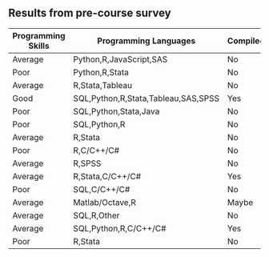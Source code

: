 ## Results from pre-course survey

| Programming Skills | Programming Languages       | Compiled? | Git experience? | OLS? | nonlinear? | ML? | HPC? | scraping? | parametrics? |
|------------|-------------------------------------|----------|----------------|-----|-----------|----|-----|----------|-------------|
| Average    | Python,R,JavaScript,SAS             | No       | Yes            | 7   | 1         | 1  | 0   | 3        | Yes         |
| Poor       | Python,R,Stata                      | No       | No             | 8   | 4         | 0  | 0   | 0        | Yes         |
| Average    | R,Stata,Tableau                     | No       | No             | 8   | 3         | 1  | 0   | 2        | Maybe       |
| Good       | SQL,Python,R,Stata,Tableau,SAS,SPSS | Yes      | No             | 10  | 8         | 7  | 0   | 4        | No          |
| Poor       | SQL,Python,Stata,Java               | No       | No             | 8   | 1         | 0  | 0   |          | No          |
| Poor       | SQL,Python,R                        | No       | No             | 6   | 2         | 0  | 0   | 0        | Yes         |
| Average    | R,Stata                             | No       | No             | 10  | 2         |    | 0   |          | Yes         |
| Poor       | R,C/C++/C#                          | No       | No             | 5   | 5         | 3  | 2   | 0        | Maybe       |
| Average    | R,SPSS                              | No       | No             | 6   | 5         | 0  | 0   | 0        | Maybe       |
| Average    | R,Stata,C/C++/C#                    | Yes      | No             | 6   | 5         | 3  | 0   | 1        | Yes         |
| Poor       | SQL,C/C++/C#                        | No       | Yes            |     |           |    |     | 1        | No          |
| Average    | Matlab/Octave,R                     | Maybe    | No             | 7   | 3         |    |     | 3        | Maybe       |
| Average    | SQL,R,Other                         | No       | No             | 8   | 4         | 7  | 0   | 3        | Yes         |
| Average    | SQL,Python,R,C/C++/C#               | Yes      | No             | 7   | 4         | 4  | 1   |          | Yes         |
| Poor       | R,Stata                             | No       | No             | 9   | 0         | 0  | 0   | 0        | Yes         |
